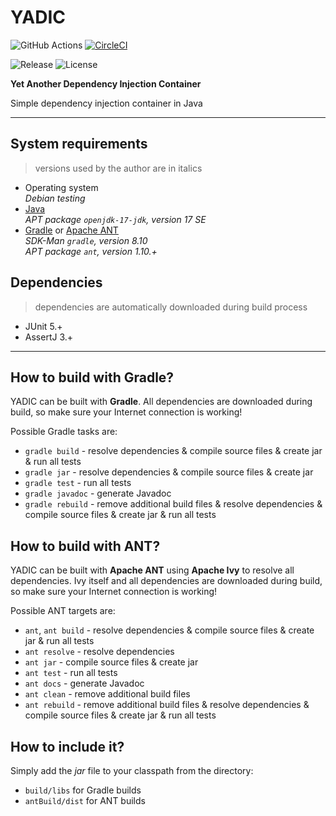 # YADIC

![GitHub Actions](https://github.com/ref-humbold/YADIC/workflows/GitHub%20Actions/badge.svg?branch=master)
[![CircleCI](https://circleci.com/gh/ref-humbold/YADIC/tree/master.svg?style=shield)](https://circleci.com/gh/ref-humbold/YADIC/tree/master)

![Release](https://img.shields.io/github/v/release/ref-humbold/YADIC?style=plastic)
![License](https://img.shields.io/github/license/ref-humbold/YADIC?style=plastic)

**Yet Another Dependency Injection Container**

Simple dependency injection container in Java

-----

## System requirements

> versions used by the author are in italics

+ Operating system \
  *Debian testing*
+ [Java](https://www.oracle.com/technetwork/java/javase/overview/index.html) \
  *APT package `openjdk-17-jdk`, version 17 SE*
+ [Gradle](https://gradle.org/) or [Apache ANT](http://ant.apache.org/) \
  *SDK-Man `gradle`, version 8.10* \
  *APT package `ant`, version 1.10.+*

## Dependencies

> dependencies are automatically downloaded during build process

+ JUnit 5.+
+ AssertJ 3.+

-----

## How to build with Gradle?

YADIC can be built with **Gradle**. All dependencies are downloaded during build, so
make sure your Internet connection is working!

Possible Gradle tasks are:

+ `gradle build` - resolve dependencies & compile source files & create jar & run all tests
+ `gradle jar` - resolve dependencies & compile source files & create jar
+ `gradle test` - run all tests
+ `gradle javadoc` - generate Javadoc
+ `gradle rebuild` - remove additional build files & resolve dependencies & compile source files &
  create jar & run all tests

## How to build with ANT?

YADIC can be built with **Apache ANT** using **Apache Ivy** to resolve all dependencies.
Ivy itself and all dependencies are downloaded during build, so make sure your Internet
connection is working!

Possible ANT targets are:

+ `ant`, `ant build` - resolve dependencies & compile source files & create jar & run all tests
+ `ant resolve` - resolve dependencies
+ `ant jar` - compile source files & create jar
+ `ant test` - run all tests
+ `ant docs` - generate Javadoc
+ `ant clean` - remove additional build files
+ `ant rebuild` - remove additional build files & resolve dependencies & compile source files &
  create jar & run all tests

## How to include it?

Simply add the *jar* file to your classpath from the directory:

+ `build/libs` for Gradle builds
+ `antBuild/dist` for ANT builds

